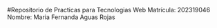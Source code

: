 #Repositorio de Practicas para Tecnologias Web
Matrícula: 202319046
Nombre: Maria Fernanda Aguas Rojas

